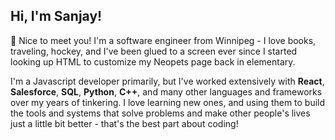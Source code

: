 ## Hi, I'm Sanjay! 

👋 Nice to meet you! I'm a software engineer from Winnipeg - I love books, traveling, hockey, and I've been glued to a screen ever since I started looking up HTML to customize my Neopets page back in elementary.

I'm a Javascript developer primarily, but I've worked extensively with **React**, **Salesforce**, **SQL**, **Python**, **C++**, and many other languages and frameworks over my years of tinkering. I love learning new ones, and using them to build the tools and systems that solve problems and make other people's lives just a little bit better - that's the best part about coding!
